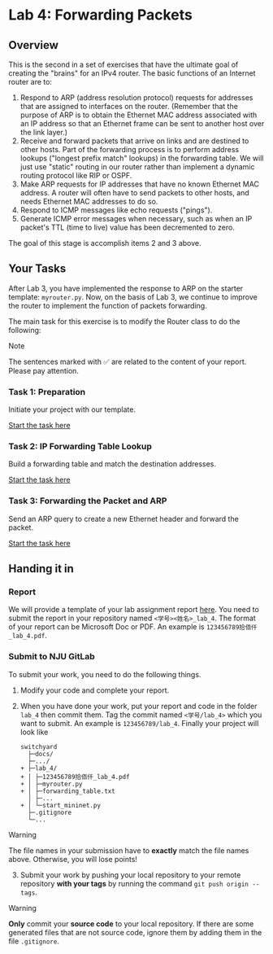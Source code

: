 # Lab 4: Forwarding Packets

## Overview

This is the second in a set of exercises that have the ultimate goal of
creating the "brains" for an IPv4 router. The basic functions of an
Internet router are to:

1.  Respond to ARP (address resolution protocol) requests for addresses
    that are assigned to interfaces on the router. (Remember that the
    purpose of ARP is to obtain the Ethernet MAC address associated with
    an IP address so that an Ethernet frame can be sent to another host
    over the link layer.)
2.  Receive and forward packets that arrive on links and are destined to
    other hosts. Part of the forwarding process is to perform address
    lookups ("longest prefix match" lookups) in the forwarding table. We
    will just use "static" routing in our router rather than implement a
    dynamic routing protocol like RIP or OSPF.
3.  Make ARP requests for IP addresses that have no known Ethernet MAC
    address. A router will often have to send packets to other hosts,
    and needs Ethernet MAC addresses to do so.
4.  Respond to ICMP messages like echo requests ("pings").
5.  Generate ICMP error messages when necessary, such as when an IP
    packet's TTL (time to live) value has been decremented to zero.

The goal of this stage is accomplish items 2 and 3 above.

## Your Tasks

After Lab 3, you have implemented the response to ARP on the starter template: `myrouter.py`. Now, on the basis of Lab 3, we continue to improve the router to implement the function of packets forwarding.

The main task for this exercise is to modify the Router class to do the following:

> [!NOTE]
> The sentences marked with ✅ are related to the content of your report. Please pay attention.

### Task 1: Preparation

Initiate your project with our template.

[Start the task here](preparation.md)

### Task 2: IP Forwarding Table Lookup

Build a forwarding table and match the destination addresses.

[Start the task here](forwarding-table-lookup.md)

### Task 3: Forwarding the Packet and ARP

Send an ARP query to create a new Ethernet header and forward the packet.

[Start the task here](make-arp-request.md)

## Handing it in

### Report

We will provide a template of your lab assignment report [here](https://box.nju.edu.cn/d/123a70ac8ff34595b18f/). You need to submit the report in your repository named `<学号><姓名>_lab_4`. The format of your report can be Microsoft Doc or PDF. An example is `123456789拾佰仟_lab_4.pdf`.

### Submit to NJU GitLab

To submit your work, you need to do the following things.

1. Modify your code and complete your report.

2. When you have done your work, put your report and code in the folder `lab_4` then commit them. Tag the commit named `<学号/lab_4>` which you want to submit. An example is `123456789/lab_4`. Finally your project will look like

   ```
   switchyard
     ├─docs/
     ├─.../
   + ├─lab_4/
   + │ ├─123456789拾佰仟_lab_4.pdf
   + │ ├─myrouter.py
   + │ ├─forwarding_table.txt
     │ ├─...
   + │ └─start_mininet.py
     ├─.gitignore
     └─...
   ```

  > [!WARNING]
  > The file names in your submission have to **exactly** match the file names above. Otherwise, you will lose points!

3. Submit your work by pushing your local repository to your remote repository **with your tags** by running the command `git push origin --tags`.

  > [!WARNING]
  > **Only** commit your **source code** to your local repository. If there are some generated files that are not source code, ignore them by adding them in the file `.gitignore`.

